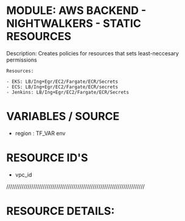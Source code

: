 # MODULE: AWS BACKEND - NIGHTWALKERS - STATIC RESOURCES

Description: 
    Creates policies for resources that sets least-neccesary permissions

    Resources:

    - EKS: LB/Ing+Egr/EC2/Fargate/ECR/Secrets
    - ECS: LB/Ing+Egr/EC2/Fargate/ECR/secrets
    - Jenkins: LB/Ing+Egr/EC2/Fargate/ECR/Secrets

# VARIABLES / SOURCE
- region : TF_VAR env

# RESOURCE ID'S
- vpc_id

////////////////////////////////////////////////////////////////////////
# RESOURCE DETAILS: